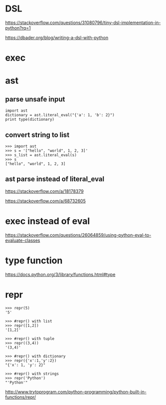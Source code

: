 
# DSL

https://stackoverflow.com/questions/31080796/tiny-dsl-implementation-in-python?rq=1

https://dbader.org/blog/writing-a-dsl-with-python

# exec

# ast

## parse unsafe input

```
import ast
dictionary = ast.literal_eval("{'a': 1, 'b': 2}")
print type(dictionary)
```


## convert string to list

```
>>> import ast
>>> s = '["hello", "world", 1, 2, 3]'
>>> s_list = ast.literal_eval(s)
>>> s
["hello", "world", 1, 2, 3]
```

## ast parse instead of literal_eval

https://stackoverflow.com/a/18178379

https://stackoverflow.com/a/68732605

# exec instead of eval

https://stackoverflow.com/questions/26064859/using-python-eval-to-evaluate-classes

# type function

https://docs.python.org/3/library/functions.html#type

# repr

```
>>> repr(5)
'5'

>>> #repr() with list
>>> repr([1,2])
'[1,2]'

>>> #repr() with tuple
>>> repr((3,4))
'(3,4)'

>>> #repr() with dictionary
>>> repr({'x':1,'y':2})
"{'x': 1, 'y': 2}"

>>> #repr() with strings
>>> repr('Python')
"'Python'"
```

http://www.trytoprogram.com/python-programming/python-built-in-functions/repr/
